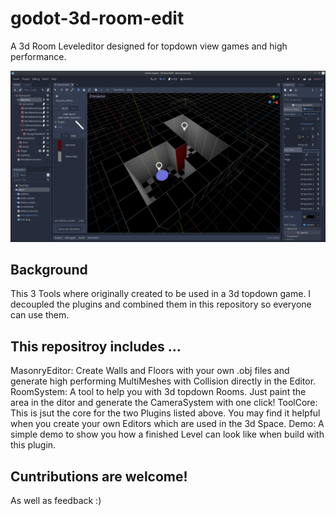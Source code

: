 # godot-3d-room-edit
A 3d Room Leveleditor designed for topdown view games and high performance.

![](screenshots/level_editing.png)


## Background
This 3 Tools where originally created to be used in a 3d topdown game.
I decoupled the plugins and combined them in this repository so everyone can use them.

## This repositroy includes ...
MasonryEditor: Create Walls and Floors with your own .obj files and generate high performing MultiMeshes with Collision directly in the Editor.
RoomSystem: A tool to help you with 3d topdown Rooms. Just paint the area in the ditor and generate the CameraSystem with one click!
ToolCore: This is jsut the core for the two Plugins listed above. You may find it helpful when you create your own Editors which are used in the 3d Space.
Demo: A simple demo to show you how a finished Level can look like when build with this plugin.

## Cuntributions are welcome!
As well as feedback :)
